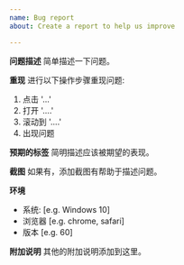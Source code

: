 ```yaml
---
name: Bug report
about: Create a report to help us improve

---
```


**问题描述**
简单描述一下问题。

**重现**
进行以下操作步骤重现问题:
1. 点击 '...'
2. 打开 '....'
3. 滚动到 '....'
4. 出现问题

**预期的标签**
简明描述应该被期望的表现。

**截图**
如果有，添加截图有帮助于描述问题。

**环境**
 - 系统: [e.g. Windows 10]
 - 浏览器 [e.g. chrome, safari]
 - 版本 [e.g. 60]

**附加说明**
其他的附加说明添加到这里。
